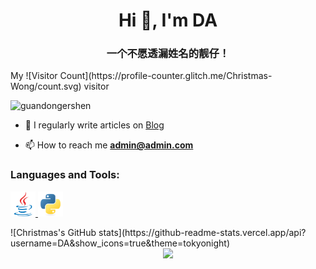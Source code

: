 <h1 align="center">Hi 👋, I'm DA</h1>
<h3 align="center">一个不愿透漏姓名的靓仔！</h3>
My ![Visitor Count](https://profile-counter.glitch.me/Christmas-Wong/count.svg) visitor
<p align="left"> <img src="https://komarev.com/ghpvc/?username=guandongershen&label=Profile%20views&color=0e75b6&style=flat" alt="guandongershen" /> </p>

- 📝 I regularly write articles on [Blog](https://blog.csdn.net/slavik_)

- 📫 How to reach me **admin@admin.com**
<p align="left">
</p>

<h3 align="left">Languages and Tools:</h3>
<p align="left"> <a href="https://www.java.com" target="_blank" rel="noreferrer"> <img src="https://raw.githubusercontent.com/devicons/devicon/master/icons/java/java-original.svg" alt="java" width="40" height="40"/> </a> <a href="https://www.python.org" target="_blank" rel="noreferrer"> <img src="https://raw.githubusercontent.com/devicons/devicon/master/icons/python/python-original.svg" alt="python" width="40" height="40"/> </a> 
</p>
![Christmas's GitHub stats](https://github-readme-stats.vercel.app/api?username=DA&show_icons=true&theme=tokyonight)
<div align="center"> <img src="https://activity-graph.herokuapp.com/graph?username=DA&theme=xcode" /> </div>


